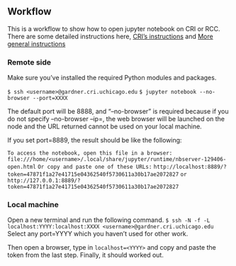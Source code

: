 ## Workflow

This is a workflow to show how to open jupyter notebook on CRI or RCC.
There are some detailed instructions here, [CRI’s
instructions](https://rcc.uchicago.edu/docs/software/environments/python/index.html)
and [More general
instructions](https://ljvmiranda921.github.io/notebook/2018/01/31/running-a-jupyter-notebook/)

### Remote side

Make sure you’ve installed the required Python modules and packages.

`$ ssh <username>@gardner.cri.uchicago.edu`
`$ jupyter notebook --no-browser --port=XXXX`

The default port will be 8888, and “–no-browser” is required because if
you do not specify –no-browser –ip=, the web browser will be launched on
the node and the URL returned cannot be used on your local machine.

If you set port=8889, the result should be like the following:

`To access the notebook, open this file in a browser:`
`file:///home/<username>/.local/share/jupyter/runtime/nbserver-129406-open.html`
`Or copy and paste one of these URLs:`
`http://localhost:8889/?token=47871f1a27e41715e04362540f5730611a30b17ae2072827`
`or http://127.0.0.1:8889/?token=47871f1a27e41715e04362540f5730611a30b17ae2072827`

### Local machine

Open a new terminal and run the following command.
`$ ssh -N -f -L localhost:YYYY:localhost:XXXX <username>@gardner.cri.uchicago.edu`
Select any port=YYYY which you haven’t used for other work.

Then open a browser, type in `localhost=<YYYY>` and copy and paste the
token from the last step. Finally, it should worked out.
